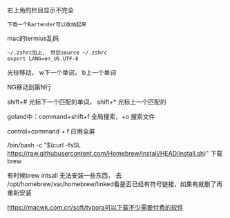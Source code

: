 右上角的栏目显示不完全

~~~
下载一个Bartender可以收纳起来
~~~

mac的termius乱码

~~~
~/.zshrc加上， 然后source ~/.zshrc
export LANG=en_US.UTF-8
~~~

光标移动， w下一个单词， b上一个单词

NG移动到第N行

shift+# 光标下一个匹配的单词， shift+* 光标上一个匹配的

goland中：command+shift+f 全局搜索，+o 搜索文件

control+command + f 应用全屏

/bin/bash -c "$(curl -fsSL https://raw.githubusercontent.com/Homebrew/install/HEAD/install.sh)" 下载brew

有时候brew intsall 无法安装一些东西， 去 /opt/homebrew/var/homebrew/linked看是否已经有符号链接，如果有就删了再重新安装

https://macwk.com.cn/soft/typora可以下载不少需要付费的软件
